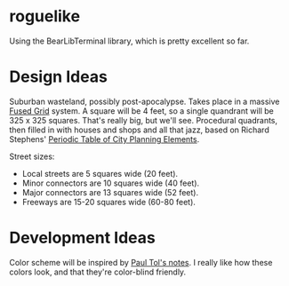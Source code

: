 # roguelike
Using the BearLibTerminal library, which is pretty excellent so far.

# Design Ideas
Suburban wasteland, possibly post-apocalypse. Takes place in a massive [Fused Grid][0] system. A square will be 4 feet, so a single quandrant will be 325 x 325 squares. That's really big, but we'll see. Procedural quadrants, then filled in with houses and shops and all that jazz, based on Richard Stephens' [Periodic Table of City Planning Elements][2].

[0]: https://en.wikipedia.org/wiki/Fused_grid
[2]: http://www.stephensplanning.com/media.html

Street sizes:

* Local streets are 5 squares wide (20 feet).
* Minor connectors are 10 squares wide (40 feet).
* Major connectors are 13 squares wide (52 feet).
* Freeways are 15-20 squares wide (60-80 feet).

# Development Ideas
Color scheme will be inspired by [Paul Tol's notes][1]. I really like how these colors look, and that they're color-blind friendly.

[1]: https://personal.sron.nl/~pault/
